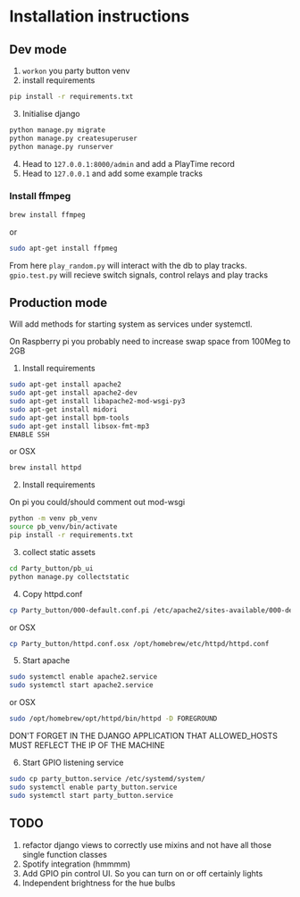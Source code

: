 # Installation instructions

## Dev mode
1. `workon` you party button venv
2. install requirements

``` bash
pip install -r requirements.txt
```

3. Initialise django
``` bash
python manage.py migrate
python manage.py createsuperuser
python manage.py runserver
```
4. Head to `127.0.0.1:8000/admin` and add a PlayTime record
5. Head to `127.0.0.1` and add some example tracks

### Install ffmpeg

``` bash
brew install ffmpeg
```
or

``` bash
sudo apt-get install ffpmeg
```

From here `play_random.py` will interact with the db to play tracks. `gpio.test.py` will recieve switch signals, control relays and play tracks


## Production mode

Will add methods for starting system as services under systemctl. 

On Raspberry pi you probably need to increase swap space from 100Meg to 2GB

1. Install requirements
``` bash
sudo apt-get install apache2
sudo apt-get install apache2-dev
sudo apt-get install libapache2-mod-wsgi-py3
sudo apt-get install midori
sudo apt-get install bpm-tools
sudo apt-get install libsox-fmt-mp3
ENABLE SSH
```
or OSX

``` bash
brew install httpd
```

2. Install requirements

On pi you could/should comment out mod-wsgi

``` bash
python -m venv pb_venv
source pb_venv/bin/activate
pip install -r requirements.txt
```

3. collect static assets

``` bash
cd Party_button/pb_ui
python manage.py collectstatic
```

4. Copy httpd.conf
``` bash
cp Party_button/000-default.conf.pi /etc/apache2/sites-available/000-default.conf
```
or OSX
``` bash
cp Party_button/httpd.conf.osx /opt/homebrew/etc/httpd/httpd.conf
```

5. Start apache
``` bash
sudo systemctl enable apache2.service
sudo systemctl start apache2.service
```
or OSX
``` bash
sudo /opt/homebrew/opt/httpd/bin/httpd -D FOREGROUND
```

DON'T FORGET IN THE DJANGO APPLICATION THAT ALLOWED_HOSTS MUST REFLECT THE IP OF THE MACHINE

6. Start GPIO listening service

``` bash
sudo cp party_button.service /etc/systemd/system/
sudo systemctl enable party_button.service
sudo systemctl start party_button.service
```

## TODO

1. refactor django views to correctly use mixins and not have all those single function classes
2. Spotify integration (hmmmm)
3. Add GPIO pin control UI. So you can turn on or off certainly lights
4. Independent brightness for the hue bulbs